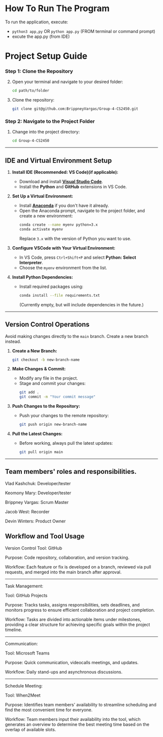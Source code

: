 # How To Run The Program

To run the application, execute:
- ```python3 app,py``` OR ```python app.py``` (FROM terminal or command prompt)
- excute the app.py (from IDE)

# Project Setup Guide

### Step 1: Clone the Repository
2. Open your terminal and navigate to your desired folder:
   ```bash
   cd path/to/folder
   ```
3. Clone the repository:
   ```bash
   git clone git@github.com:BrippneyVargas/Group-4-CS2450.git
   ```

### Step 2: Navigate to the Project Folder
1. Change into the project directory:
   ```bash
   cd Group-4-CS2450
   ```

---

## IDE and Virtual Environment Setup

1. **Install IDE (Recommended: VS Code)(if applicable):**
   - Download and install **[Visual Studio Code](https://code.visualstudio.com/)**.
   - Install the **Python** and **GitHub** extensions in VS Code.

2. **Set Up a Virtual Environment:**
   - Install **[Anaconda](https://www.anaconda.com/products/individual)** if you don't have it already.
   - Open the Anaconda prompt, navigate to the project folder, and create a new environment:
     ```bash
     conda create --name myenv python=3.x
     conda activate myenv
     ```
     Replace `3.x` with the version of Python you want to use.

3. **Configure VSCode with Your Virtual Environment:**
   - In VS Code, press `Ctrl+Shift+P` and select **Python: Select Interpreter**.
   - Choose the `myenv` environment from the list.

4. **Install Python Dependencies:**
   - Install required packages using:
     ```bash
     conda install --file requirements.txt
     ```
     (Currently empty, but will include dependencies in the future.)
---

## Version Control Operations

Avoid making changes directly to the `main` branch. Create a new branch instead.

1. **Create a New Branch:**
   ```bash
   git checkout -b new-branch-name
   ```

2. **Make Changes & Commit:**
   - Modify any file in the project.
   - Stage and commit your changes:
     ```bash
     git add .
     git commit -m "Your commit message"
     ```

3. **Push Changes to the Repository:**
   - Push your changes to the remote repository:
     ```bash
     git push origin new-branch-name
     ```

4. **Pull the Latest Changes:**
   - Before working, always pull the latest updates:
     ```bash
     git pull origin main
     ```

---

## Team members' roles and responsibilities.


Vlad Kashchuk: Developer/tester 

Keomony Mary: Developer/tester 

Brippney Vargas: Scrum Master 

Jacob West: Recorder 

Devin Winters: Product Owner 


## Workflow and Tool Usage 

Version Control Tool: GitHub 

Purpose: Code repository, collaboration, and version tracking. 

Workflow: Each feature or fix is developed on a branch, reviewed via pull requests, and merged into the main branch after approval. 

---

Task Management:

Tool: GitHub Projects

Purpose: Tracks tasks, assigns responsibilities, sets deadlines, and monitors progress to ensure efficient collaboration and project completion.

Workflow: Tasks are divided into actionable items under milestones, providing a clear structure for achieving specific goals within the project timeline.

---

Communication: 

Tool:  Microsoft Teams 

Purpose: Quick communication, videocalls meetings, and updates. 

Workflow: Daily stand-ups and asynchronous discussions. 

---

Schedule Meeting:

Tool: When2Meet

Purpose: Identifies team members' availability to streamline scheduling and find the most convenient time for everyone.

Workflow: Team members input their availability into the tool, which generates an overview to determine the best meeting time based on the overlap of available slots.


 
